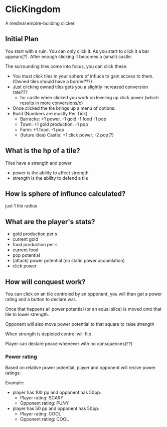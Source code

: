 ClicKingdom
=========================
A medival empire-building clicker

## Initial Plan

You start with a ruin. You can only click it. As you start to click it a bar appears(?). After enough clicking it becomes a (small) castle.

The surrounding tiles come into focus, you can click these.
* You must click tiles in your sphere of influce to gain access to them. (Owned tiles should have a border???)
* Just clicking owned tiles gets you a slightly increased conversion rate???
  * for castle when clicked you work on leveling up click power (which results in more conversions/c)
* Once clicked the tile brings up a menu of options:
 * Build (Numbers are mostly Per Tick)
   * Barracks: +1 power. -1 gold -1 food -1 pop
   * Town: +1 gold production. -1 pop
   * Farm: +1 food. -1 pop
   * (future idea) Castle: +1 click power. -2 pop(?)


## What is the hp of a tile? 
Tiles have a strength and power
* power is the ability to affect strength
* strength is the ability to defend a tile
   
## How is sphere of influnce calculated?
just 1 tile radius

## What are the player's stats?
  * gold production per s
  * current gold
  * food production per s
  * current food
  * pop potential
  * (attack) power potential (no static power accumlation)
  * click power
  
## How will conquest work?
You can click on an tile controled by an opponent, you will then get a power rating and a button to declare war.

Once that happens all power potential (or an equal slice) is moved onto that tile to lower strength.

Opponent will also move power potential to that square to raise strength

When strength is depleted control will flip

Player can declare peace whenever with no consquences(??)

### Power rating
Based on relative power potential, player and opponent will recive power ratings:

Example:
  * player has 100 pp and opponent has 50pp:
    * Player rating: SCARY
    * Opponent rating: PUNY
  * player has 50 pp and opponent has 50pp:
    * Player rating: COOL
    * Opponent rating: COOL